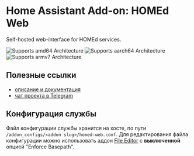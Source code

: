 # Home Assistant Add-on: HOMEd Web

Self-hosted web-interface for HOMEd services.

![Supports amd64 Architecture][amd64-shield]
![Supports aarch64 Architecture][aarch64-shield]
![Supports armv7 Architecture][armv7-shield]

[amd64-shield]: https://img.shields.io/badge/amd64-yes-green.svg
[aarch64-shield]: https://img.shields.io/badge/aarch64-yes-green.svg
[armv7-shield]: https://img.shields.io/badge/armv7-yes-green.svg

## Полезные ссылки

- [описание и документация](https://wiki.homed.dev/)
- [чат проекта в Telegram](https://t.me/homed_zigbee)

## Конфигурация службы

Файл конфигурации службы хранится на хосте, по пути `/addon_configs/<addon slug>/homed-web.conf`. Для редактирования файла конфигурации можно использовать аддон [File Editor](https://github.com/home-assistant/addons/blob/master/configurator/README.md) с **выключенной** опцией "Enforce Basepath".
